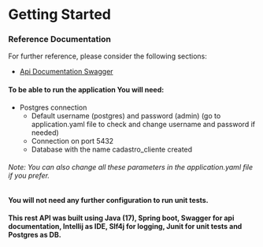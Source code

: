 # Getting Started

### Reference Documentation
For further reference, please consider the following sections:

* [Api Documentation Swagger](http://localhost:8080/swagger-ui/index.html)

#### To be able to run the application You will need:
* Postgres connection
    * Default username (postgres) and password (admin) (go to application.yaml file to check and change username and password if needed)
    * Connection on port 5432
    * Database with the name cadastro_cliente created

###### Note: You can also change all these parameters in the application.yaml file if you prefer.
    
#### You will not need any further configuration to run unit tests.

#### This rest API was built using Java (17), Spring boot, Swagger for api documentation, Intellij as IDE, Slf4j for logging, Junit for unit tests and Postgres as DB.
